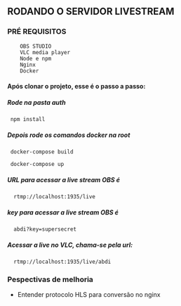 
## RODANDO O SERVIDOR LIVESTREAM 

### PRÉ REQUISITOS
```http
    OBS STUDIO 
    VLC media player
    Node e npm 
    Nginx 
    Docker
```


#### Após clonar o projeto, esse é o passo a passo:

##### Rode na pasta auth

```http
 npm install
```

##### Depois rode os comandos docker na root

```http
 docker-compose build
```

```http
 docker-compose up
```
##### URL para acessar a live stream OBS é 
```http
  rtmp://localhost:1935/live
```

##### key para acessar a live stream OBS é 
```http
  abdi?key=supersecret
```

##### Acessar a live no VLC, chama-se pela url:
```http
  rtmp://localhost:1935/live/abdi
```

### Pespectivas de melhoria 
 - Entender protocolo HLS para conversão no nginx 
 
